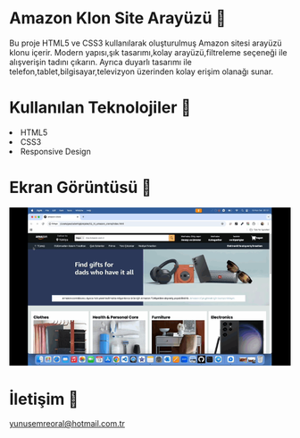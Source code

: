 # Amazon Klon Site Arayüzü 🛒

Bu proje HTML5 ve CSS3 kullanılarak oluşturulmuş Amazon sitesi arayüzü klonu içerir.
Modern yapısı,şık tasarımı,kolay arayüzü,filtreleme seçeneği ile alışverişin tadını çıkarın. 
Ayrıca duyarlı tasarımı ile telefon,tablet,bilgisayar,televizyon üzerinden kolay erişim olanağı sunar.

# Kullanılan Teknolojiler 🎨
<li>HTML5</li>
<li>CSS3</li>
<li>Responsive Design</li>

# Ekran Görüntüsü 🎥
<img src="amazon-clone.gif" width="auto"> 

# İletişim 📩
yunusemreoral@hotmail.com.tr
